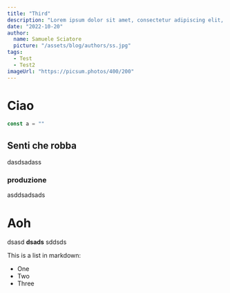 ```yaml
---
title: "Third"
description: "Lorem ipsum dolor sit amet, consectetur adipiscing elit, sed do eiusmod tempor incididunt ut labore et dolore magna aliqua. Praesent elementum facilisis leo vel fringilla est ullamcorper eget. At imperdiet dui accumsan sit amet nulla facilities morbi tempus."
date: "2022-10-20"
author:
  name: Samuele Sciatore
  picture: "/assets/blog/authors/ss.jpg"
tags:
  - Test
  - Test2
imageUrl: "https://picsum.photos/400/200"
---
```


# Ciao

```js
const a = ""
```

## Senti che robba

dasdsadass

### produzione

asddsadsads

# Aoh 

dsasd **dsads** sddsds

This is a list in markdown:
- One
- Two
- Three